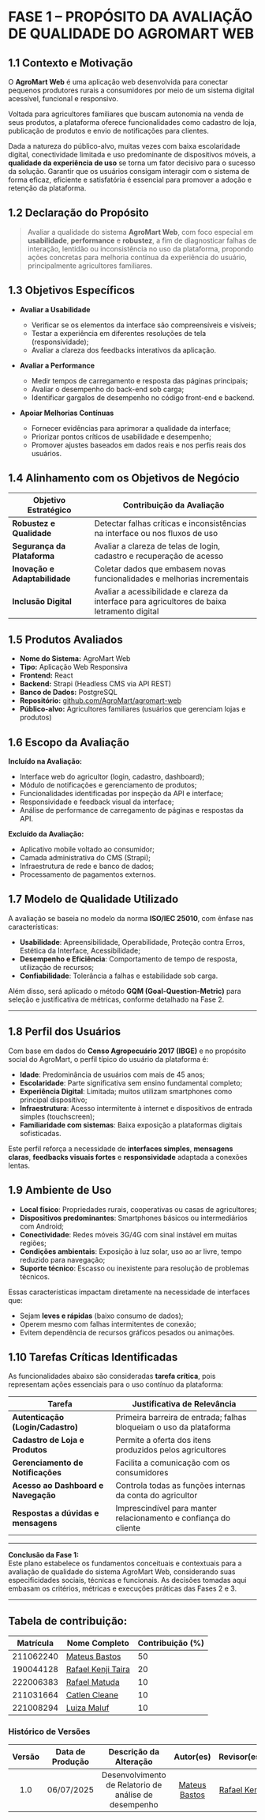 # FASE 1 – PROPÓSITO DA AVALIAÇÃO DE QUALIDADE DO AGROMART WEB

## 1.1 Contexto e Motivação

O **AgroMart Web** é uma aplicação web desenvolvida para conectar pequenos produtores rurais a consumidores por meio de um sistema digital acessível, funcional e responsivo. 

Voltada para agricultores familiares que buscam autonomia na venda de seus produtos, a plataforma oferece funcionalidades como cadastro de loja, publicação de produtos e envio de notificações para clientes.

Dada a natureza do público-alvo, muitas vezes com baixa escolaridade digital, conectividade limitada e uso predominante de dispositivos móveis, a **qualidade da experiência de uso** se torna um fator decisivo para o sucesso da solução. Garantir que os usuários consigam interagir com o sistema de forma eficaz, eficiente e satisfatória é essencial para promover a adoção e retenção da plataforma.

## 1.2 Declaração do Propósito

> Avaliar a qualidade do sistema **AgroMart Web**, com foco especial em **usabilidade**, **performance** e **robustez**, a fim de diagnosticar falhas de interação, lentidão ou inconsistência no uso da plataforma, propondo ações concretas para melhoria contínua da experiência do usuário, principalmente agricultores familiares.

## 1.3 Objetivos Específicos

- **Avaliar a Usabilidade**
  - Verificar se os elementos da interface são compreensíveis e visíveis;
  - Testar a experiência em diferentes resoluções de tela (responsividade);
  - Avaliar a clareza dos feedbacks interativos da aplicação.

- **Avaliar a Performance**
  - Medir tempos de carregamento e resposta das páginas principais;
  - Avaliar o desempenho do back-end sob carga;
  - Identificar gargalos de desempenho no código front-end e backend.

- **Apoiar Melhorias Contínuas**
  - Fornecer evidências para aprimorar a qualidade da interface;
  - Priorizar pontos críticos de usabilidade e desempenho;
  - Promover ajustes baseados em dados reais e nos perfis reais dos usuários.

## 1.4 Alinhamento com os Objetivos de Negócio

| Objetivo Estratégico                | Contribuição da Avaliação                                           |
|------------------------------------|----------------------------------------------------------------------|
| **Robustez e Qualidade**           | Detectar falhas críticas e inconsistências na interface ou nos fluxos de uso |
| **Segurança da Plataforma**        | Avaliar a clareza de telas de login, cadastro e recuperação de acesso |
| **Inovação e Adaptabilidade**      | Coletar dados que embasem novas funcionalidades e melhorias incrementais |
| **Inclusão Digital**               | Avaliar a acessibilidade e clareza da interface para agricultores de baixa letramento digital |

## 1.5 Produtos Avaliados

- **Nome do Sistema:** AgroMart Web  
- **Tipo:** Aplicação Web Responsiva  
- **Frontend:** React  
- **Backend:** Strapi (Headless CMS via API REST)  
- **Banco de Dados:** PostgreSQL  
- **Repositório:** [github.com/AgroMart/agromart-web](https://github.com/AgroMart/agromart-web)  
- **Público-alvo:** Agricultores familiares (usuários que gerenciam lojas e produtos)  

## 1.6 Escopo da Avaliação

**Incluído na Avaliação:**
- Interface web do agricultor (login, cadastro, dashboard);
- Módulo de notificações e gerenciamento de produtos;
- Funcionalidades identificadas por inspeção da API e interface;
- Responsividade e feedback visual da interface;
- Análise de performance de carregamento de páginas e respostas da API.

**Excluído da Avaliação:**
- Aplicativo mobile voltado ao consumidor;
- Camada administrativa do CMS (Strapi);
- Infraestrutura de rede e banco de dados;
- Processamento de pagamentos externos.

## 1.7 Modelo de Qualidade Utilizado

A avaliação se baseia no modelo da norma **ISO/IEC 25010**, com ênfase nas características:

- **Usabilidade**: Apreensibilidade, Operabilidade, Proteção contra Erros, Estética da Interface, Acessibilidade;
- **Desempenho e Eficiência**: Comportamento de tempo de resposta, utilização de recursos;
- **Confiabilidade**: Tolerância a falhas e estabilidade sob carga.

Além disso, será aplicado o método **GQM (Goal-Question-Metric)** para seleção e justificativa de métricas, conforme detalhado na Fase 2.

---

## 1.8 Perfil dos Usuários

Com base em dados do **Censo Agropecuário 2017 (IBGE)** e no propósito social do AgroMart, o perfil típico do usuário da plataforma é:

- **Idade**: Predominância de usuários com mais de 45 anos;
- **Escolaridade**: Parte significativa sem ensino fundamental completo;
- **Experiência Digital**: Limitada; muitos utilizam smartphones como principal dispositivo;
- **Infraestrutura**: Acesso intermitente à internet e dispositivos de entrada simples (touchscreen);
- **Familiaridade com sistemas**: Baixa exposição a plataformas digitais sofisticadas.

Este perfil reforça a necessidade de **interfaces simples**, **mensagens claras**, **feedbacks visuais fortes** e **responsividade** adaptada a conexões lentas.

## 1.9 Ambiente de Uso

- **Local físico**: Propriedades rurais, cooperativas ou casas de agricultores;
- **Dispositivos predominantes**: Smartphones básicos ou intermediários com Android;
- **Conectividade**: Redes móveis 3G/4G com sinal instável em muitas regiões;
- **Condições ambientais**: Exposição à luz solar, uso ao ar livre, tempo reduzido para navegação;
- **Suporte técnico**: Escasso ou inexistente para resolução de problemas técnicos.

Essas características impactam diretamente na necessidade de interfaces que:

- Sejam **leves e rápidas** (baixo consumo de dados);
- Operem mesmo com falhas intermitentes de conexão;
- Evitem dependência de recursos gráficos pesados ou animações.

## 1.10 Tarefas Críticas Identificadas

As funcionalidades abaixo são consideradas **tarefa crítica**, pois representam ações essenciais para o uso contínuo da plataforma:

| Tarefa                         | Justificativa de Relevância                                    |
|-------------------------------|-----------------------------------------------------------------|
| **Autenticação (Login/Cadastro)** | Primeira barreira de entrada; falhas bloqueiam o uso da plataforma |
| **Cadastro de Loja e Produtos** | Permite a oferta dos itens produzidos pelos agricultores        |
| **Gerenciamento de Notificações** | Facilita a comunicação com os consumidores                      |
| **Acesso ao Dashboard e Navegação** | Controla todas as funções internas da conta do agricultor       |
| **Respostas a dúvidas e mensagens** | Imprescindível para manter relacionamento e confiança do cliente |

---

**Conclusão da Fase 1:**  
Este plano estabelece os fundamentos conceituais e contextuais para a avaliação de qualidade do sistema AgroMart Web, considerando suas especificidades sociais, técnicas e funcionais. As decisões tomadas aqui embasam os critérios, métricas e execuções práticas das Fases 2 e 3.





---


## Tabela de contribuição:

| Matrícula   | Nome Completo                                                   | Contribuição (%) |
|-------------|------------------------------------------------------------------|-----------------|
| 211062240   | [Mateus Bastos](https://github.com/MateuSansete)                 | 50               |
| 190044128   | [Rafael Kenji Taira](https://github.com/rafa-kenji)             | 20              |
| 222006383   | [Rafael Matuda](https://github.com/rmatuda)                     | 10               |
| 211031664   | [Catlen Cleane](https://github.com/catlenc)                     | 10               |
| 221008294   | [Luiza Maluf](https://github.com/LuizaMaluf)                    | 10               |  



### Histórico de Versões

| Versão | Data de Produção | Descrição da Alteração | Autor(es) | Revisor(es) | Data de Revisão |
|:------:|:----------------:|:----------------------:|:---------:|:-----------:|:--------------:|
| 1.0    | 06/07/2025       |Desenvolvimento de Relatorio de análise de desempenho |  [Mateus Bastos](https://github.com/MateuSansete) |[Rafael Kenji](https://github.com/rafa-kenji)| 08/07/2025|







